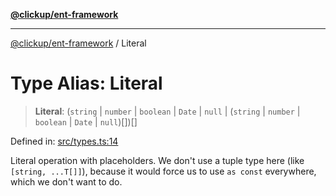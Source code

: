 [**@clickup/ent-framework**](../README.md)

***

[@clickup/ent-framework](../globals.md) / Literal

# Type Alias: Literal

> **Literal**: (`string` \| `number` \| `boolean` \| `Date` \| `null` \| (`string` \| `number` \| `boolean` \| `Date` \| `null`)[])[]

Defined in: [src/types.ts:14](https://github.com/clickup/ent-framework/blob/master/src/types.ts#L14)

Literal operation with placeholders. We don't use a tuple type here (like
`[string, ...T[]]`), because it would force us to use `as const` everywhere,
which we don't want to do.
